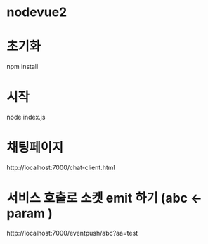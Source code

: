 # nodevue2

# 초기화
npm install

# 시작
node index.js

# 채팅페이지
http://localhost:7000/chat-client.html


# 서비스 호출로 소켓 emit 하기 (abc <- param ) 
http://localhost:7000/eventpush/abc?aa=test


